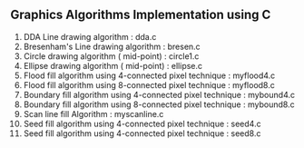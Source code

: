 Graphics Algorithms Implementation using C
-------------------------------------------

1. DDA Line drawing algorithm : dda.c
2. Bresenham's Line drawing algorithm : bresen.c
3. Circle drawing algorithm ( mid-point) : circle1.c
4. Ellipse drawing algorithm ( mid-point) : ellipse.c
5. Flood fill algorithm using 4-connected pixel technique : myflood4.c
6. Flood fill algorithm using 8-connected pixel technique : myflood8.c
7. Boundary fill algorithm using 4-connected pixel technique : mybound4.c
8. Boundary fill algorithm using 8-connected pixel technique : mybound8.c
9. Scan line fill Algorithm : myscanline.c
10. Seed fill algorithm using 4-connected pixel technique : seed4.c
11. Seed fill algorithm using 4-connected pixel technique : seed8.c
